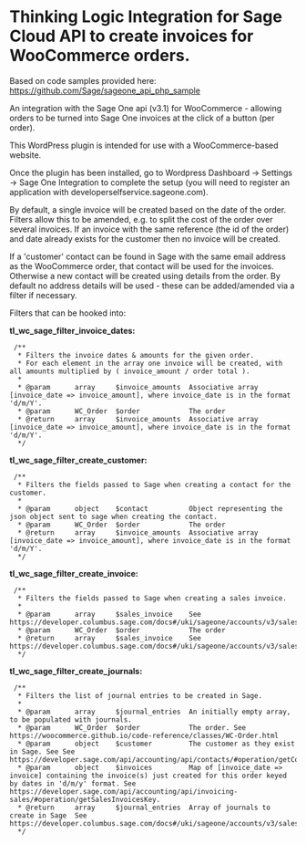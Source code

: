 # Thinking Logic Integration for Sage Cloud API to create invoices for WooCommerce orders.

Based on code samples provided here: https://github.com/Sage/sageone_api_php_sample

An integration with the Sage One api (v3.1) for WooCommerce - 
allowing orders to be turned into Sage One invoices at the click of a button (per order). 

This WordPress plugin is intended for use with a WooCommerce-based website.

Once the plugin has been installed, go to Wordpress Dashboard -> Settings -> Sage One Integration
to complete the setup (you will need to register an application with developerselfservice.sageone.com).

By default, a single invoice will be created based on the date of the order.
Filters allow this to be amended, e.g. to split the cost of the order over several invoices.
If an invoice with the same reference (the id of the order) and date already exists for the customer then no invoice will be created.

If a 'customer' contact can be found in Sage with the same email address as the WooCommerce order, that contact will be used for the invoices.
Otherwise a new contact will be created using details from the order. By default no address details will be used - these can be added/amended via a filter if necessary. 

Filters that can be hooked into:

**tl_wc_sage_filter_invoice_dates:**
```$php
 /**
  * Filters the invoice dates & amounts for the given order.
  * For each element in the array one invoice will be created, with all amounts multiplied by ( invoice_amount / order total ).
  *
  * @param      array     $invoice_amounts  Associative array [invoice_date => invoice_amount], where invoice_date is in the format 'd/m/Y'.
  * @param      WC_Order  $order            The order
  * @return     array     $invoice_amounts  Associative array [invoice_date => invoice_amount], where invoice_date is in the format 'd/m/Y'.
  */
``` 

**tl_wc_sage_filter_create_customer:**
```$php
 /**
  * Filters the fields passed to Sage when creating a contact for the customer.
  *
  * @param      object    $contact          Object representing the json object sent to sage when creating the contact.
  * @param      WC_Order  $order            The order
  * @return     array     $invoice_amounts  Associative array [invoice_date => invoice_amount], where invoice_date is in the format 'd/m/Y'.
  */
``` 
 
**tl_wc_sage_filter_create_invoice:**
```$php
 /**
  * Filters the fields passed to Sage when creating a sales invoice.
  *
  * @param      array     $sales_invoice    See https://developer.columbus.sage.com/docs#/uki/sageone/accounts/v3/sales_invoices_sales_invoice
  * @param      WC_Order  $order            The order
  * @return     array     $sales_invoice    See https://developer.columbus.sage.com/docs#/uki/sageone/accounts/v3/sales_invoices_sales_invoice.
  */
``` 
 
**tl_wc_sage_filter_create_journals:**
```$php
 /**
  * Filters the list of journal entries to be created in Sage.
  *
  * @param      array     $journal_entries  An initially empty array, to be populated with journals.
  * @param      WC_Order  $order            The order. See https://woocommerce.github.io/code-reference/classes/WC-Order.html
  * @param      object    $customer         The customer as they exist in Sage. See See https://developer.sage.com/api/accounting/api/contacts/#operation/getContactsKey.
  * @param      object    $invoices         Map of [invoice_date => invoice] containing the invoice(s) just created for this order keyed by dates in 'd/m/y' format. See https://developer.sage.com/api/accounting/api/invoicing-sales/#operation/getSalesInvoicesKey.
  * @return     array     $journal_entries  Array of journals to create in Sage  See https://developer.columbus.sage.com/docs#/uki/sageone/accounts/v3/sales_invoices_sales_invoice.
  */
``` 
 
